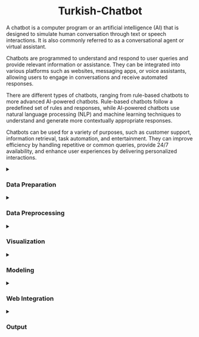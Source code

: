 <h1 align="center">Turkish-Chatbot</h1> 

A chatbot is a computer program or an artificial intelligence (AI) that is designed to simulate human conversation through text or speech interactions. It is also commonly referred to as a conversational agent or virtual assistant.

Chatbots are programmed to understand and respond to user queries and provide relevant information or assistance. They can be integrated into various platforms such as websites, messaging apps, or voice assistants, allowing users to engage in conversations and receive automated responses.

There are different types of chatbots, ranging from rule-based chatbots to more advanced AI-powered chatbots. Rule-based chatbots follow a predefined set of rules and responses, while AI-powered chatbots use natural language processing (NLP) and machine learning techniques to understand and generate more contextually appropriate responses.

Chatbots can be used for a variety of purposes, such as customer support, information retrieval, task automation, and entertainment. They can improve efficiency by handling repetitive or common queries, provide 24/7 availability, and enhance user experiences by delivering personalized interactions.


<details>
<summary><h3 align="left">Data Preparation</h2></summary>
Necessary data is collected from the path education in Miuul websites and faq section of bootcamps in VBO websites. Question and answers are collected by using web scraping via BeautifulSoup library. But scraping data from websites is not enough for training a chatbot. So, we need more question and answers to train our chatbot. For this purpose, we added some questions and answers manually,then we saved it as a xlsx file.

This dataset covered subjects such as: bootcamp name, program location, program price, program duration, program start date, program end date, program description, program curriculum, program requirements ext.

The data is converted from xlsx file to json file so that chatbot returns the answer of the question that user asked.
</details>


<details>
<summary><h3 align="left">Data Preprocessing</h2></summary>
Firstly, we deleted html tags from the data. Then, we converted all the letters to lowercase. After that, we removed punctuation marks and stopwords, which are words that do not add meaning to the sentence, from our dataset.

Finally, we tokenized the data by using lemmatization. We used n-gram that creates combinations of words used together. Here, we created consecutive strings consisting of n elements according to the n number we determined.
</details>


<details>
<summary><h3 align="left">Visualization</h2></summary>
For visualization, we used word cloud. Word cloud is a data visualization technique used for representing text data in which the size of each word indicates its frequency or importance. Significant textual data points can be highlighted using a word cloud.
</details>


<details>
<summary><h3 align="left">Modeling</h2></summary>
We created neural network model by using Keras. We used ReLU activation function for the input layer and the hidden layers, and a softmax activation function for the output layer. We used categorical_crossentropy as the loss function, and the adam optimizer. We trained the model for 500 epochs. We saved the model as a h5 file.
</details>


<details>
<summary><h3 align="left">Web Integration</h2></summary>
We used HTML and CSS to design the interface of the chatbot website. We integrated the chatbot into the website with FLASK.
</details>


<details>
<summary><h3 align="left">Output</h2></summary>

<img width="960" alt="bot1" src="https://user-images.githubusercontent.com/53316818/216295182-f7b7f66d-00b1-4b24-b6a2-27c147318104.png">

<img width="960" alt="bot2" src="https://user-images.githubusercontent.com/53316818/216295272-47fbe9a4-931b-4842-8d30-7b1b4837f12b.png">

<img width="960" alt="bot3" src="https://user-images.githubusercontent.com/53316818/216295264-8aca87e7-4409-4930-a2ec-d063f1ac459e.png">

<img width="960" alt="bot4" src="https://user-images.githubusercontent.com/53316818/216295282-2fc9a843-0966-47ea-96b9-0dc08743ac85.png">

<img width="960" alt="bot5" src="https://user-images.githubusercontent.com/53316818/216295308-bc9809ad-70f3-4504-ad58-b861545d2fdd.png">

</details>


